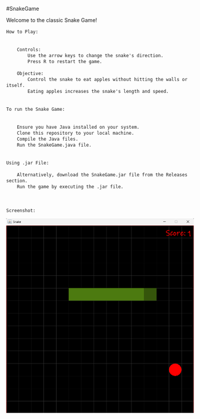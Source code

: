 #SnakeGame


Welcome to the classic Snake Game!

    How to Play:


        Controls:
            Use the arrow keys to change the snake's direction.
            Press R to restart the game.

        Objective:
            Control the snake to eat apples without hitting the walls or itself.
            Eating apples increases the snake's length and speed.


    To run the Snake Game:


        Ensure you have Java installed on your system.
        Clone this repository to your local machine.
        Compile the Java files.
        Run the SnakeGame.java file.


    Using .jar File:

        Alternatively, download the SnakeGame.jar file from the Releases section.
        Run the game by executing the .jar file.



    Screenshot:


![SnakeGame](SnakeGame.png)
